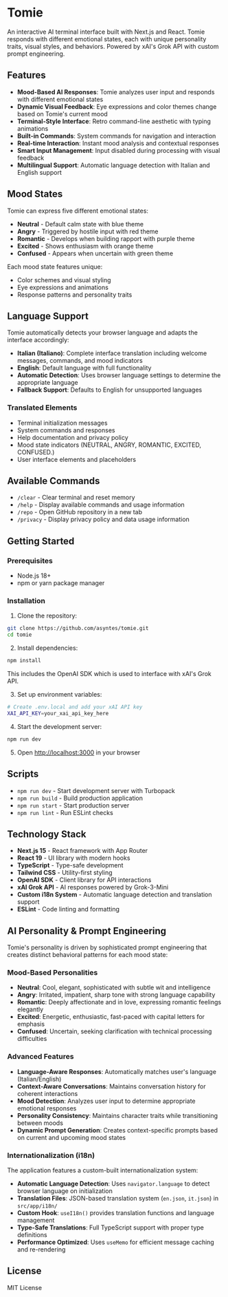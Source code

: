 # Tomie

An interactive AI terminal interface built with Next.js and React. Tomie responds with different emotional states, each with unique personality traits, visual styles, and behaviors. Powered by xAI's Grok API with custom prompt engineering.

## Features

- **Mood-Based AI Responses**: Tomie analyzes user input and responds with different emotional states
- **Dynamic Visual Feedback**: Eye expressions and color themes change based on Tomie's current mood
- **Terminal-Style Interface**: Retro command-line aesthetic with typing animations
- **Built-in Commands**: System commands for navigation and interaction
- **Real-time Interaction**: Instant mood analysis and contextual responses
- **Smart Input Management**: Input disabled during processing with visual feedback
- **Multilingual Support**: Automatic language detection with Italian and English support

## Mood States

Tomie can express five different emotional states:

- **Neutral** - Default calm state with blue theme
- **Angry** - Triggered by hostile input with red theme  
- **Romantic** - Develops when building rapport with purple theme
- **Excited** - Shows enthusiasm with orange theme
- **Confused** - Appears when uncertain with green theme

Each mood state features unique:
- Color schemes and visual styling
- Eye expressions and animations
- Response patterns and personality traits

## Language Support

Tomie automatically detects your browser language and adapts the interface accordingly:

- **Italian (Italiano)**: Complete interface translation including welcome messages, commands, and mood indicators
- **English**: Default language with full functionality
- **Automatic Detection**: Uses browser language settings to determine the appropriate language
- **Fallback Support**: Defaults to English for unsupported languages

### Translated Elements

- Terminal initialization messages
- System commands and responses
- Help documentation and privacy policy
- Mood state indicators (NEUTRAL, ANGRY, ROMANTIC, EXCITED, CONFUSED.)
- User interface elements and placeholders

## Available Commands

- `/clear` - Clear terminal and reset memory
- `/help` - Display available commands and usage information
- `/repo` - Open GitHub repository in a new tab
- `/privacy` - Display privacy policy and data usage information

## Getting Started

### Prerequisites

- Node.js 18+ 
- npm or yarn package manager

### Installation

1. Clone the repository:
```bash
git clone https://github.com/asyntes/tomie.git
cd tomie
```

2. Install dependencies:
```bash
npm install
```

This includes the OpenAI SDK which is used to interface with xAI's Grok API.

3. Set up environment variables:
```bash
# Create .env.local and add your xAI API key
XAI_API_KEY=your_xai_api_key_here
```

4. Start the development server:
```bash
npm run dev
```

5. Open [http://localhost:3000](http://localhost:3000) in your browser

## Scripts

- `npm run dev` - Start development server with Turbopack
- `npm run build` - Build production application  
- `npm run start` - Start production server
- `npm run lint` - Run ESLint checks

## Technology Stack

- **Next.js 15** - React framework with App Router
- **React 19** - UI library with modern hooks
- **TypeScript** - Type-safe development
- **Tailwind CSS** - Utility-first styling
- **OpenAI SDK** - Client library for API interactions
- **xAI Grok API** - AI responses powered by Grok-3-Mini
- **Custom i18n System** - Automatic language detection and translation support
- **ESLint** - Code linting and formatting

## AI Personality & Prompt Engineering

Tomie's personality is driven by sophisticated prompt engineering that creates distinct behavioral patterns for each mood state:

### Mood-Based Personalities

- **Neutral**: Cool, elegant, sophisticated with subtle wit and intelligence
- **Angry**: Irritated, impatient, sharp tone with strong language capability
- **Romantic**: Deeply affectionate and in love, expressing romantic feelings elegantly
- **Excited**: Energetic, enthusiastic, fast-paced with capital letters for emphasis
- **Confused**: Uncertain, seeking clarification with technical processing difficulties

### Advanced Features

- **Language-Aware Responses**: Automatically matches user's language (Italian/English)
- **Context-Aware Conversations**: Maintains conversation history for coherent interactions
- **Mood Detection**: Analyzes user input to determine appropriate emotional responses
- **Personality Consistency**: Maintains character traits while transitioning between moods
- **Dynamic Prompt Generation**: Creates context-specific prompts based on current and upcoming mood states

### Internationalization (i18n)

The application features a custom-built internationalization system:

- **Automatic Language Detection**: Uses `navigator.language` to detect browser language on initialization
- **Translation Files**: JSON-based translation system (`en.json`, `it.json`) in `src/app/i18n/`
- **Custom Hook**: `useI18n()` provides translation functions and language management
- **Type-Safe Translations**: Full TypeScript support with proper type definitions
- **Performance Optimized**: Uses `useMemo` for efficient message caching and re-rendering

## License

MIT License